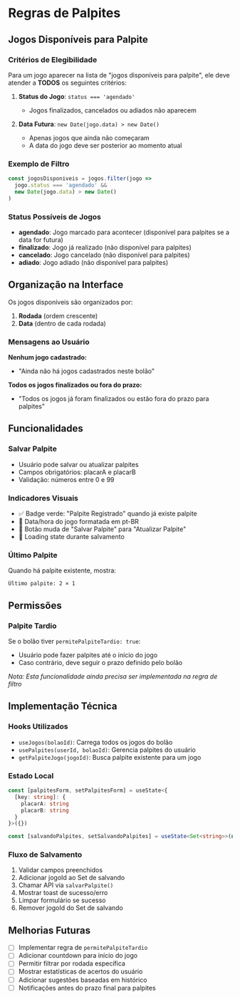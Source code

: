 # Regras de Palpites

## Jogos Disponíveis para Palpite

### Critérios de Elegibilidade

Para um jogo aparecer na lista de "jogos disponíveis para palpite", ele deve atender a **TODOS** os seguintes critérios:

1. **Status do Jogo**: `status === 'agendado'`
   - Jogos finalizados, cancelados ou adiados não aparecem
   
2. **Data Futura**: `new Date(jogo.data) > new Date()`
   - Apenas jogos que ainda não começaram
   - A data do jogo deve ser posterior ao momento atual

### Exemplo de Filtro

```typescript
const jogosDisponiveis = jogos.filter(jogo => 
  jogo.status === 'agendado' && 
  new Date(jogo.data) > new Date()
)
```

### Status Possíveis de Jogos

- **agendado**: Jogo marcado para acontecer (disponível para palpites se a data for futura)
- **finalizado**: Jogo já realizado (não disponível para palpites)
- **cancelado**: Jogo cancelado (não disponível para palpites)
- **adiado**: Jogo adiado (não disponível para palpites)

## Organização na Interface

Os jogos disponíveis são organizados por:

1. **Rodada** (ordem crescente)
2. **Data** (dentro de cada rodada)

### Mensagens ao Usuário

**Nenhum jogo cadastrado:**
- "Ainda não há jogos cadastrados neste bolão"

**Todos os jogos finalizados ou fora do prazo:**
- "Todos os jogos já foram finalizados ou estão fora do prazo para palpites"

## Funcionalidades

### Salvar Palpite

- Usuário pode salvar ou atualizar palpites
- Campos obrigatórios: placarA e placarB
- Validação: números entre 0 e 99

### Indicadores Visuais

- ✅ Badge verde: "Palpite Registrado" quando já existe palpite
- 📅 Data/hora do jogo formatada em pt-BR
- 💾 Botão muda de "Salvar Palpite" para "Atualizar Palpite"
- 🔄 Loading state durante salvamento

### Último Palpite

Quando há palpite existente, mostra:
```
Último palpite: 2 × 1
```

## Permissões

### Palpite Tardio

Se o bolão tiver `permitePalpiteTardio: true`:
- Usuário pode fazer palpites até o início do jogo
- Caso contrário, deve seguir o prazo definido pelo bolão

*Nota: Esta funcionalidade ainda precisa ser implementada na regra de filtro*

## Implementação Técnica

### Hooks Utilizados

- `useJogos(bolaoId)`: Carrega todos os jogos do bolão
- `usePalpites(userId, bolaoId)`: Gerencia palpites do usuário
- `getPalpiteJogo(jogoId)`: Busca palpite existente para um jogo

### Estado Local

```typescript
const [palpitesForm, setPalpitesForm] = useState<{
  [key: string]: {
    placarA: string
    placarB: string
  }
}>({})

const [salvandoPalpites, setSalvandoPalpites] = useState<Set<string>>(new Set())
```

### Fluxo de Salvamento

1. Validar campos preenchidos
2. Adicionar jogoId ao Set de salvando
3. Chamar API via `salvarPalpite()`
4. Mostrar toast de sucesso/erro
5. Limpar formulário se sucesso
6. Remover jogoId do Set de salvando

## Melhorias Futuras

- [ ] Implementar regra de `permitePalpiteTardio`
- [ ] Adicionar countdown para início do jogo
- [ ] Permitir filtrar por rodada específica
- [ ] Mostrar estatísticas de acertos do usuário
- [ ] Adicionar sugestões baseadas em histórico
- [ ] Notificações antes do prazo final para palpites
